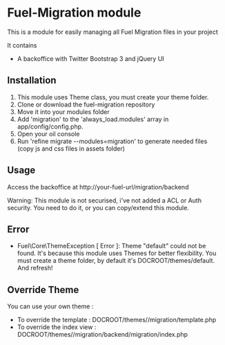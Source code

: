 # Fuel-Migration module

This is a module for easily managing all Fuel Migration files in your project

It contains 
- A backoffice with Twitter Bootstrap 3 and jQuery UI

## Installation

1. This module uses Theme class, you must create your theme folder.
1. Clone or download the fuel-migration repository
2. Move it into your modules folder
3. Add 'migration' to the 'always_load.modules' array in app/config/config.php.
4. Open your oil console
5. Run 'refine migrate --modules=migration' to generate needed files (copy js and css files in assets folder)

## Usage

Access the backoffice at http://your-fuel-url/migration/backend

Warning: This module is not securised, i've not added a ACL or Auth security. 
You need to do it, or you can copy/extend this module.

## Error

- Fuel\Core\ThemeException [ Error ]: Theme "default" could not be found.
It's because this module uses Themes for better flexibility. You must create a theme folder, by default it's DOCROOT/themes/default. And refresh!

## Override Theme

You can use your own theme :

* To override the template : DOCROOT/themes/<theme>/migration/template.php
* To override the index view : DOCROOT/themes/<theme>/migration/backend/migration/index.php 
